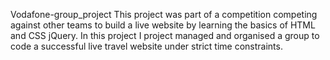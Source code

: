 Vodafone-group_project
This project was part of a competition competing against other teams to build a live website by learning the basics of HTML and CSS jQuery. In this project I project managed and organised a group to code a successful live travel website under strict time constraints.

